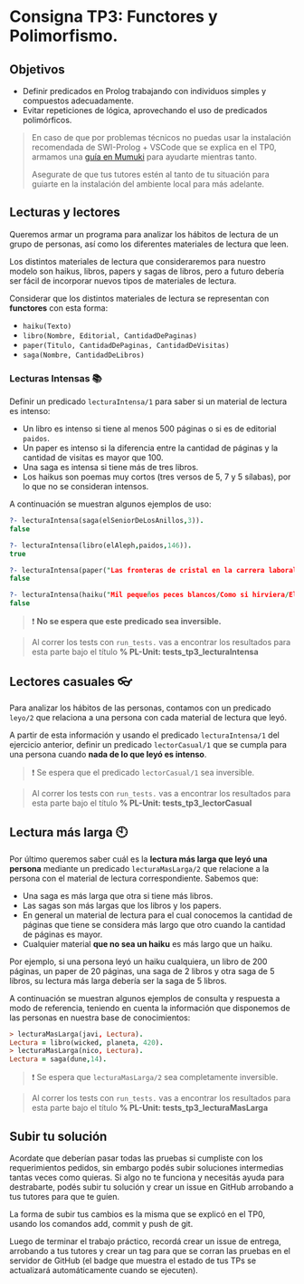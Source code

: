 # Consigna TP3: Functores y Polimorfismo.

## Objetivos

- Definir predicados en Prolog trabajando con individuos simples y compuestos adecuadamente.
- Evitar repeticiones de lógica, aprovechando el uso de predicados polimórficos.

> En caso de que por problemas técnicos no puedas usar la instalación recomendada de SWI-Prolog + VSCode que se explica en el TP0, armamos una [guía en Mumuki](https://mumuki.io/nym/complements/269-pdep-mit-2021-tp-logico) para ayudarte mientras tanto.
>
> Asegurate de que tus tutores estén al tanto de tu situación para guiarte en la instalación del ambiente local para más adelante.

## Lecturas y lectores

Queremos armar un programa para analizar los hábitos de lectura de un grupo de personas, así como los diferentes materiales de lectura que leen.

Los distintos materiales de lectura que consideraremos para nuestro modelo son haikus, libros, papers y sagas de libros, pero a futuro debería ser fácil de incorporar nuevos tipos de materiales de lectura.

Considerar que los distintos materiales de lectura se representan con **functores** con esta forma:

- `haiku(Texto)`
- `libro(Nombre, Editorial, CantidadDePaginas)`
- `paper(Titulo, CantidadDePaginas, CantidadDeVisitas)`
- `saga(Nombre, CantidadDeLibros)`

### Lecturas Intensas :books:

Definir un predicado `lecturaIntensa/1` para saber si un material de lectura es intenso:

- Un libro es intenso si tiene al menos 500 páginas o si es de editorial `paidos`.
- Un paper es intenso si la diferencia entre la cantidad de páginas y la cantidad de visitas es mayor que 100.
- Una saga es intensa si tiene más de tres libros.
- Los haikus son poemas muy cortos (tres versos de 5, 7 y 5 sílabas), por lo que no se consideran intensos.

A continuación se muestran algunos ejemplos de uso:

```Prolog
?- lecturaIntensa(saga(elSeniorDeLosAnillos,3)).
false

?- lecturaIntensa(libro(elAleph,paidos,146)).
true

?- lecturaIntensa(paper("Las fronteras de cristal en la carrera laboral de las mujeres. Género, subjetividad y globalización", 12, 130)).
false

?- lecturaIntensa(haiku("Mil pequeños peces blancos/Como si hirviera/El color del agua")).
false
```

> :exclamation: **No se espera que este predicado sea inversible.**

> Al correr los tests con `run_tests.` vas a encontrar los resultados para esta parte bajo el título **% PL-Unit: tests_tp3_lecturaIntensa**

## Lectores casuales :eyeglasses:

Para analizar los hábitos de las personas, contamos con un predicado `leyo/2` que relaciona a una persona con cada material de lectura que leyó.

A partir de esta información y usando el predicado `lecturaIntensa/1` del ejercicio anterior, definir un predicado `lectorCasual/1` que se cumpla para una persona cuando **nada de lo que leyó es intenso**.

> :exclamation: Se espera que el predicado `lectorCasual/1` sea inversible.

> Al correr los tests con `run_tests.` vas a encontrar los resultados para esta parte bajo el título **% PL-Unit: tests_tp3_lectorCasual**

## Lectura más larga :clock10:

Por último queremos saber cuál es la **lectura más larga que leyó una persona** mediante un predicado `lecturaMasLarga/2` que relacione a la persona con el material de lectura correspondiente. Sabemos que:

- Una saga es más larga que otra si tiene más libros.
- Las sagas son más largas que los libros y los papers.
- En general un material de lectura para el cual conocemos la cantidad de páginas que tiene se considera más largo que otro cuando la cantidad de páginas es mayor.
- Cualquier material **que no sea un haiku** es más largo que un haiku.

Por ejemplo, si una persona leyó un haiku cualquiera, un libro de 200 páginas, un paper de 20 páginas, una saga de 2 libros y otra saga de 5 libros, su lectura más larga debería ser la saga de 5 libros.

A continuación se muestran algunos ejemplos de consulta y respuesta a modo de referencia, teniendo en cuenta la información que disponemos de las personas en nuestra base de conocimientos:

```Prolog
> lecturaMasLarga(javi, Lectura).
Lectura = libro(wicked, planeta, 420).
> lecturaMasLarga(nico, Lectura).
Lectura = saga(dune,14).
```

> :exclamation: Se espera que `lecturaMasLarga/2` sea completamente inversible.

> Al correr los tests con `run_tests.` vas a encontrar los resultados para esta parte bajo el título **% PL-Unit: tests_tp3_lecturaMasLarga**

## Subir tu solución

Acordate que deberían pasar todas las pruebas si cumpliste con los requerimientos pedidos, sin embargo podés subir soluciones intermedias tantas veces como quieras. Si algo no te funciona y necesitás ayuda para destrabarte, podés subir tu solución y crear un issue en GitHub arrobando a tus tutores para que te guíen.

La forma de subir tus cambios es la misma que se explicó en el TP0, usando los comandos add, commit y push de git.

Luego de terminar el trabajo práctico, recordá crear un issue de entrega, arrobando a tus tutores y crear un tag para que se corran las pruebas en el servidor de GitHub (el badge que muestra el estado de tus TPs se actualizará automáticamente cuando se ejecuten).